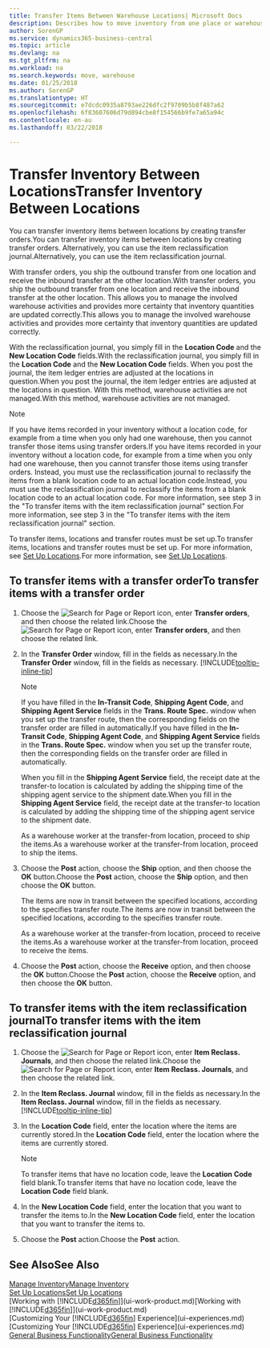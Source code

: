```yaml
---
title: Transfer Items Between Warehouse Locations| Microsoft Docs
description: Describes how to move inventory from one place or warehouse to another, either with the reclassification journal or with transfer orders.
author: SorenGP
ms.service: dynamics365-business-central
ms.topic: article
ms.devlang: na
ms.tgt_pltfrm: na
ms.workload: na
ms.search.keywords: move, warehouse
ms.date: 01/25/2018
ms.author: SorenGP
ms.translationtype: HT
ms.sourcegitcommit: e7dcdc0935a8793ae226dfc2f9709b5b8f487a62
ms.openlocfilehash: 6f83607606d79d894cbe8f154566b9fe7a65a94c
ms.contentlocale: en-au
ms.lasthandoff: 03/22/2018

---
```

# <a name="transfer-inventory-between-locations"></a><span data-ttu-id="476c3-103">Transfer Inventory Between Locations</span><span class="sxs-lookup"><span data-stu-id="476c3-103">Transfer Inventory Between Locations</span></span>
<span data-ttu-id="476c3-104">You can transfer inventory items between locations by creating transfer orders.</span><span class="sxs-lookup"><span data-stu-id="476c3-104">You can transfer inventory items between locations by creating transfer orders.</span></span> <span data-ttu-id="476c3-105">Alternatively, you can use the item reclassification journal.</span><span class="sxs-lookup"><span data-stu-id="476c3-105">Alternatively, you can use the item reclassification journal.</span></span>

<span data-ttu-id="476c3-106">With transfer orders, you ship the outbound transfer from one location and receive the inbound transfer at the other location.</span><span class="sxs-lookup"><span data-stu-id="476c3-106">With transfer orders, you ship the outbound transfer from one location and receive the inbound transfer at the other location.</span></span> <span data-ttu-id="476c3-107">This allows you to manage the involved warehouse activities and provides more certainty that inventory quantities are updated correctly.</span><span class="sxs-lookup"><span data-stu-id="476c3-107">This allows you to manage the involved warehouse activities and provides more certainty that inventory quantities are updated correctly.</span></span>

<span data-ttu-id="476c3-108">With the reclassification journal, you simply fill in the **Location Code** and the **New Location Code** fields.</span><span class="sxs-lookup"><span data-stu-id="476c3-108">With the reclassification journal, you simply fill in the **Location Code** and the **New Location Code** fields.</span></span> <span data-ttu-id="476c3-109">When you post the journal, the item ledger entries are adjusted at the locations in question.</span><span class="sxs-lookup"><span data-stu-id="476c3-109">When you post the journal, the item ledger entries are adjusted at the locations in question.</span></span> <span data-ttu-id="476c3-110">With this method, warehouse activities are not managed.</span><span class="sxs-lookup"><span data-stu-id="476c3-110">With this method, warehouse activities are not managed.</span></span>

> [!NOTE]  
>   <span data-ttu-id="476c3-111">If you have items recorded in your inventory without a location code, for example from a time when you only had one warehouse, then you cannot transfer those items using transfer orders.</span><span class="sxs-lookup"><span data-stu-id="476c3-111">If you have items recorded in your inventory without a location code, for example from a time when you only had one warehouse, then you cannot transfer those items using transfer orders.</span></span> <span data-ttu-id="476c3-112">Instead, you must use the reclassification journal to reclassify the items from a blank location code to an actual location code.</span><span class="sxs-lookup"><span data-stu-id="476c3-112">Instead, you must use the reclassification journal to reclassify the items from a blank location code to an actual location code.</span></span>  <span data-ttu-id="476c3-113">For more information, see step 3 in the "To transfer items with the item reclassification journal" section.</span><span class="sxs-lookup"><span data-stu-id="476c3-113">For more information, see step 3 in the "To transfer items with the item reclassification journal" section.</span></span>

<span data-ttu-id="476c3-114">To transfer items, locations and transfer routes must be set up.</span><span class="sxs-lookup"><span data-stu-id="476c3-114">To transfer items, locations and transfer routes must be set up.</span></span> <span data-ttu-id="476c3-115">For more information, see [Set Up Locations](inventory-how-setup-locations.md).</span><span class="sxs-lookup"><span data-stu-id="476c3-115">For more information, see [Set Up Locations](inventory-how-setup-locations.md).</span></span>

## <a name="to-transfer-items-with-a-transfer-order"></a><span data-ttu-id="476c3-116">To transfer items with a transfer order</span><span class="sxs-lookup"><span data-stu-id="476c3-116">To transfer items with a transfer order</span></span>
1. <span data-ttu-id="476c3-117">Choose the ![Search for Page or Report](media/ui-search/search_small.png "Search for Page or Report icon") icon, enter **Transfer orders**, and then choose the related link.</span><span class="sxs-lookup"><span data-stu-id="476c3-117">Choose the ![Search for Page or Report](media/ui-search/search_small.png "Search for Page or Report icon") icon, enter **Transfer orders**, and then choose the related link.</span></span>
2. <span data-ttu-id="476c3-118">In the **Transfer Order** window, fill in the fields as necessary.</span><span class="sxs-lookup"><span data-stu-id="476c3-118">In the **Transfer Order** window, fill in the fields as necessary.</span></span> [!INCLUDE[tooltip-inline-tip](includes/tooltip-inline-tip_md.md)]

    > [!NOTE]  
    >   <span data-ttu-id="476c3-119">If you have filled in the **In-Transit Code**, **Shipping Agent Code**, and **Shipping Agent Service** fields in the **Trans. Route Spec.** window when you set up the transfer route, then the corresponding fields on the transfer order are filled in automatically.</span><span class="sxs-lookup"><span data-stu-id="476c3-119">If you have filled in the **In-Transit Code**, **Shipping Agent Code**, and **Shipping Agent Service** fields in the **Trans. Route Spec.** window when you set up the transfer route, then the corresponding fields on the transfer order are filled in automatically.</span></span>

    <span data-ttu-id="476c3-120">When you fill in the **Shipping Agent Service** field, the receipt date at the transfer-to location is calculated by adding the shipping time of the shipping agent service to the shipment date.</span><span class="sxs-lookup"><span data-stu-id="476c3-120">When you fill in the **Shipping Agent Service** field, the receipt date at the transfer-to location is calculated by adding the shipping time of the shipping agent service to the shipment date.</span></span>

    <span data-ttu-id="476c3-121">As a warehouse worker at the transfer-from location, proceed to ship the items.</span><span class="sxs-lookup"><span data-stu-id="476c3-121">As a warehouse worker at the transfer-from location, proceed to ship the items.</span></span>
3. <span data-ttu-id="476c3-122">Choose the **Post** action, choose the **Ship** option, and then choose the **OK** button.</span><span class="sxs-lookup"><span data-stu-id="476c3-122">Choose the **Post** action, choose the **Ship** option, and then choose the **OK** button.</span></span>

    <span data-ttu-id="476c3-123">The items are now in transit between the specified locations, according to the specifies transfer route.</span><span class="sxs-lookup"><span data-stu-id="476c3-123">The items are now in transit between the specified locations, according to the specifies transfer route.</span></span>

    <span data-ttu-id="476c3-124">As a warehouse worker at the transfer-from location, proceed to receive the items.</span><span class="sxs-lookup"><span data-stu-id="476c3-124">As a warehouse worker at the transfer-from location, proceed to receive the items.</span></span>
4. <span data-ttu-id="476c3-125">Choose the **Post** action, choose the **Receive** option, and then choose the **OK** button.</span><span class="sxs-lookup"><span data-stu-id="476c3-125">Choose the **Post** action, choose the **Receive** option, and then choose the **OK** button.</span></span>

## <a name="to-transfer-items-with-the-item-reclassification-journal"></a><span data-ttu-id="476c3-126">To transfer items with the item reclassification journal</span><span class="sxs-lookup"><span data-stu-id="476c3-126">To transfer items with the item reclassification journal</span></span>
1. <span data-ttu-id="476c3-127">Choose the ![Search for Page or Report](media/ui-search/search_small.png "Search for Page or Report icon") icon, enter **Item Reclass. Journals**, and then choose the related link.</span><span class="sxs-lookup"><span data-stu-id="476c3-127">Choose the ![Search for Page or Report](media/ui-search/search_small.png "Search for Page or Report icon") icon, enter **Item Reclass. Journals**, and then choose the related link.</span></span>
2. <span data-ttu-id="476c3-128">In the **Item Reclass. Journal** window, fill in the fields as necessary.</span><span class="sxs-lookup"><span data-stu-id="476c3-128">In the **Item Reclass. Journal** window, fill in the fields as necessary.</span></span> [!INCLUDE[tooltip-inline-tip](includes/tooltip-inline-tip_md.md)]
3. <span data-ttu-id="476c3-129">In the **Location Code** field, enter the location where the items are currently stored.</span><span class="sxs-lookup"><span data-stu-id="476c3-129">In the **Location Code** field, enter the location where the items are currently stored.</span></span>

    > [!NOTE]  
    >   <span data-ttu-id="476c3-130">To transfer items that have no location code, leave the **Location Code** field blank.</span><span class="sxs-lookup"><span data-stu-id="476c3-130">To transfer items that have no location code, leave the **Location Code** field blank.</span></span>
4. <span data-ttu-id="476c3-131">In the **New Location Code** field, enter the location that you want to transfer the items to.</span><span class="sxs-lookup"><span data-stu-id="476c3-131">In the **New Location Code** field, enter the location that you want to transfer the items to.</span></span>
5. <span data-ttu-id="476c3-132">Choose the **Post** action.</span><span class="sxs-lookup"><span data-stu-id="476c3-132">Choose the **Post** action.</span></span>

## <a name="see-also"></a><span data-ttu-id="476c3-133">See Also</span><span class="sxs-lookup"><span data-stu-id="476c3-133">See Also</span></span>
[<span data-ttu-id="476c3-134">Manage Inventory</span><span class="sxs-lookup"><span data-stu-id="476c3-134">Manage Inventory</span></span>](inventory-manage-inventory.md)  
[<span data-ttu-id="476c3-135">Set Up Locations</span><span class="sxs-lookup"><span data-stu-id="476c3-135">Set Up Locations</span></span>](inventory-how-setup-locations.md)  
<span data-ttu-id="476c3-136">[Working with [!INCLUDE[d365fin](includes/d365fin_md.md)]](ui-work-product.md)</span><span class="sxs-lookup"><span data-stu-id="476c3-136">[Working with [!INCLUDE[d365fin](includes/d365fin_md.md)]](ui-work-product.md)</span></span>  
<span data-ttu-id="476c3-137">[Customizing Your [!INCLUDE[d365fin](includes/d365fin_md.md)] Experience](ui-experiences.md)</span><span class="sxs-lookup"><span data-stu-id="476c3-137">[Customizing Your [!INCLUDE[d365fin](includes/d365fin_md.md)] Experience](ui-experiences.md)</span></span>  
[<span data-ttu-id="476c3-138">General Business Functionality</span><span class="sxs-lookup"><span data-stu-id="476c3-138">General Business Functionality</span></span>](ui-across-business-areas.md)

